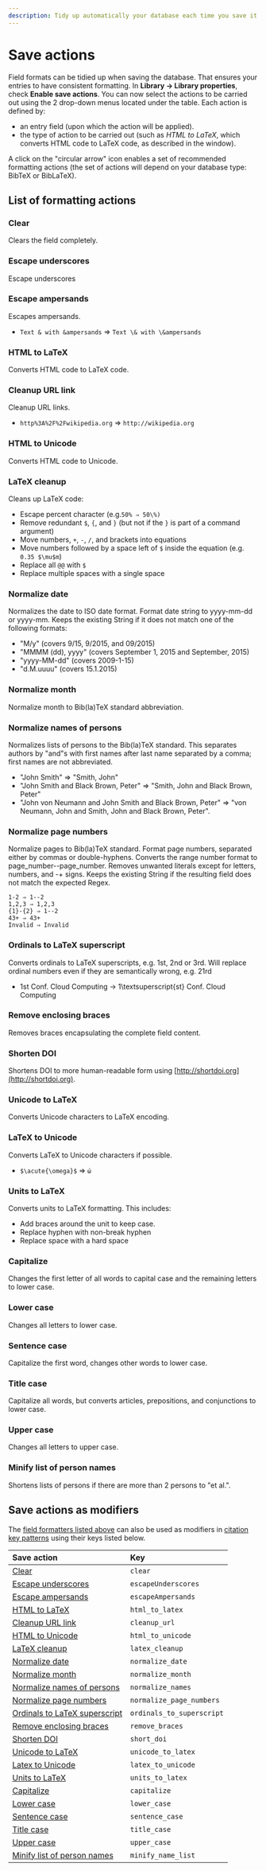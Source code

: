 ```yaml
---
description: Tidy up automatically your database each time you save it.
---
```


# Save actions

Field formats can be tidied up when saving the database. That ensures your entries to have consistent formatting. In **Library → Library properties**, check **Enable save actions**. You can now select the actions to be carried out using the 2 drop-down menus located under the table. Each action is defined by:

* an entry field \(upon which the action will be applied\).
* the type of action to be carried out \(such as _HTML to LaTeX_, which converts HTML code to LaTeX code, as described in the window\).

A click on the "circular arrow" icon enables a set of recommended formatting actions \(the set of actions will depend on your database type: BibTeX or BibLaTeX\).​

## List of formatting actions

### Clear

Clears the field completely.

### Escape underscores

Escape underscores

### Escape ampersands

Escapes ampersands.

* `Text & with &ampersands` ⇒ `Text \& with \&ampersands`

### HTML to LaTeX

Converts HTML code to LaTeX code.

### Cleanup URL link

Cleanup URL links.

* `http%3A%2F%2Fwikipedia.org` ⇒ `http://wikipedia.org`

### HTML to Unicode

Converts HTML code to Unicode.

### LaTeX cleanup

Cleans up LaTeX code:

* Escape percent character \(e.g.`50% ⇒ 50\%)`
* Remove redundant `$`, `{`, and `}` \(but not if the `}` is part of  a command argument​\)
* Move numbers, `+`, `-`, `/`, and brackets into equations
* Move numbers followed by a space left of `$` inside the equation \(e.g. `0.35 $\mu$m`\)
* Replace all `@@` with `$`
* Replace multiple spaces with a single space

### Normalize date

Normalizes the date to ISO date format. Format date string to yyyy-mm-dd or yyyy-mm. Keeps the existing String if it does not match one of the following formats:

* "M/y" \(covers 9/15, 9/2015, and 09/2015\)
* "MMMM \(dd\), yyyy" \(covers September 1, 2015 and September, 2015\)
* "yyyy-MM-dd" \(covers 2009-1-15\)
* "d.M.uuuu" \(covers 15.1.2015\)

### Normalize month

Normalize month to Bib\(la\)TeX standard abbreviation.

### Normalize names of persons

Normalizes lists of persons to the Bib\(la\)TeX standard. This separates authors by "and"s with first names after last name separated by a comma; first names are not abbreviated.

* "John Smith" ⇒ "Smith, John"
* "John Smith and Black Brown, Peter" ⇒ "Smith, John and Black Brown, Peter"
* "John von Neumann and John Smith and Black Brown, Peter" ⇒ "von Neumann, John and Smith, John and Black Brown, Peter".

### Normalize page numbers

Normalize pages to Bib\(la\)TeX standard. Format page numbers, separated either by commas or double-hyphens. Converts the range number format to page\_number--page\_number. Removes unwanted literals except for letters, numbers, and -+ signs. Keeps the existing String if the resulting field does not match the expected Regex.

```text
1-2 ⇒ 1--2
1,2,3 ⇒ 1,2,3
{1}-{2} ⇒ 1--2
43+ ⇒ 43+
Invalid ⇒ Invalid
```

### Ordinals to LaTeX superscript

Converts ordinals to LaTeX superscripts, e.g. 1st, 2nd or 3rd. Will replace ordinal numbers even if they are semantically wrong, e.g. 21rd

* 1st Conf. Cloud Computing -&gt; 1\textsuperscript{st} Conf. Cloud Computing

### Remove enclosing braces

Removes braces encapsulating the complete field content.

### Shorten DOI

Shortens DOI to more human-readable form using [http://shortdoi.org](http://shortdoi.org).

### Unicode to LaTeX

Converts Unicode characters to LaTeX encoding.

### LaTeX to Unicode

Converts LaTeX to Unicode characters if possible.

* `$\acute{\omega}$` ⇒ `ώ`

### Units to LaTeX

Converts units to LaTeX formatting. This includes:

* Add braces around the unit to keep case.
* Replace hyphen with non-break hyphen
* Replace space with a hard space

### Capitalize

Changes the first letter of all words to capital case and the remaining letters to lower case.

### Lower case

Changes all letters to lower case.

### Sentence case

Capitalize the first word, changes other words to lower case.

### Title case

Capitalize all words, but converts articles, prepositions, and conjunctions to lower case.

### Upper case

Changes all letters to upper case.

### Minify list of person names

Shortens lists of persons if there are more than 2 persons to \"et al.\".

## Save actions as modifiers

The [field formatters listed above](saveactions.md#list-of-actions) can also be used as modifiers in [citation key patterns](../setup/citationkeypatterns.md) using their keys listed below.

| Save action | Key |
| :--- | :--- |
| [Clear](saveactions.md#clear) | `clear` |
| [Escape underscores](saveactions.md#escape-underscores) | `escapeUnderscores` |
| [Escape ampersands](saveactions.md#escape-ampersands) | `escapeAmpersands` |
| [HTML to LaTeX](saveactions.md#html-to-latex) | `html_to_latex` |
| [Cleanup URL link](saveactions.md#cleanup-url-link) | `cleanup_url` |
| [HTML to Unicode](saveactions.md#html-to-unicode) | `html_to_unicode` |
| [LaTeX cleanup](saveactions.md#latex-cleanup) | `latex_cleanup` |
| [Normalize date](saveactions.md#normalize-date) | `normalize_date` |
| [Normalize month](saveactions.md#normalize-month) | `normalize_month` |
| [Normalize names of persons](saveactions.md#normalize-names-of-persons) | `normalize_names` |
| [Normalize page numbers](saveactions.md#normalize-page-numbers) | `normalize_page_numbers` |
| [Ordinals to LaTeX superscript](saveactions.md#ordinals-to-latex-superscript) | `ordinals_to_superscript` |
| [Remove enclosing braces](saveactions.md#remove-enclosing-braces) | `remove_braces` |
| [Shorten DOI](saveactions.md#shorten-doi) | `short_doi` |
| [Unicode to LaTeX](saveactions.md#unicode-to-latex) | `unicode_to_latex` |
| [Latex to Unicode](saveactions.md#latex-to-unicode) | `latex_to_unicode` |
| [Units to LaTeX](saveactions.md#units-to-latex) | `units_to_latex` |
| [Capitalize](saveactions.md#capitalize) | `capitalize` |
| [Lower case](saveactions.md#lower-case) | `lower_case` |
| [Sentence case](saveactions.md#sentence-case) | `sentence_case` |
| [Title case](saveactions.md#title-case) | `title_case` |
| [Upper case](saveactions.md#upper-case) | `upper_case` |
| [Minify list of person names](saveactions.md#minify-list-of-person-names) | `minify_name_list` |

